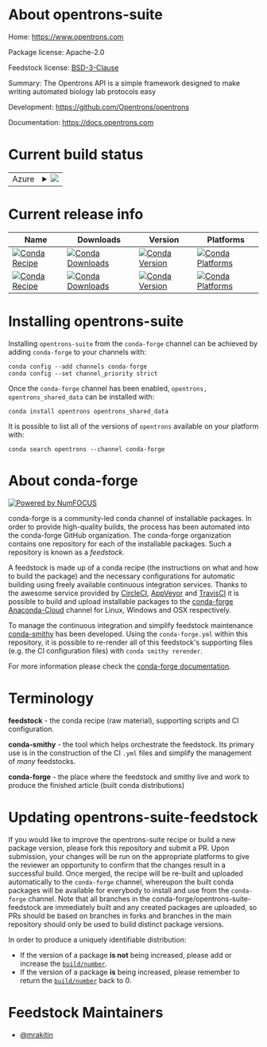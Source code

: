 About opentrons-suite
=====================

Home: https://www.opentrons.com

Package license: Apache-2.0

Feedstock license: [BSD-3-Clause](https://github.com/conda-forge/opentrons-suite-feedstock/blob/master/LICENSE.txt)

Summary: The Opentrons API is a simple framework designed to make writing automated
biology lab protocols easy


Development: https://github.com/Opentrons/opentrons

Documentation: https://docs.opentrons.com

Current build status
====================


<table>
    
  <tr>
    <td>Azure</td>
    <td>
      <details>
        <summary>
          <a href="https://dev.azure.com/conda-forge/feedstock-builds/_build/latest?definitionId=13560&branchName=master">
            <img src="https://dev.azure.com/conda-forge/feedstock-builds/_apis/build/status/opentrons-suite-feedstock?branchName=master">
          </a>
        </summary>
        <table>
          <thead><tr><th>Variant</th><th>Status</th></tr></thead>
          <tbody><tr>
              <td>linux_64</td>
              <td>
                <a href="https://dev.azure.com/conda-forge/feedstock-builds/_build/latest?definitionId=13560&branchName=master">
                  <img src="https://dev.azure.com/conda-forge/feedstock-builds/_apis/build/status/opentrons-suite-feedstock?branchName=master&jobName=linux&configuration=linux_64_" alt="variant">
                </a>
              </td>
            </tr><tr>
              <td>osx_64_python3.6.____cpython</td>
              <td>
                <a href="https://dev.azure.com/conda-forge/feedstock-builds/_build/latest?definitionId=13560&branchName=master">
                  <img src="https://dev.azure.com/conda-forge/feedstock-builds/_apis/build/status/opentrons-suite-feedstock?branchName=master&jobName=osx&configuration=osx_64_python3.6.____cpython" alt="variant">
                </a>
              </td>
            </tr><tr>
              <td>osx_64_python3.7.____cpython</td>
              <td>
                <a href="https://dev.azure.com/conda-forge/feedstock-builds/_build/latest?definitionId=13560&branchName=master">
                  <img src="https://dev.azure.com/conda-forge/feedstock-builds/_apis/build/status/opentrons-suite-feedstock?branchName=master&jobName=osx&configuration=osx_64_python3.7.____cpython" alt="variant">
                </a>
              </td>
            </tr><tr>
              <td>osx_64_python3.8.____cpython</td>
              <td>
                <a href="https://dev.azure.com/conda-forge/feedstock-builds/_build/latest?definitionId=13560&branchName=master">
                  <img src="https://dev.azure.com/conda-forge/feedstock-builds/_apis/build/status/opentrons-suite-feedstock?branchName=master&jobName=osx&configuration=osx_64_python3.8.____cpython" alt="variant">
                </a>
              </td>
            </tr><tr>
              <td>osx_64_python3.9.____cpython</td>
              <td>
                <a href="https://dev.azure.com/conda-forge/feedstock-builds/_build/latest?definitionId=13560&branchName=master">
                  <img src="https://dev.azure.com/conda-forge/feedstock-builds/_apis/build/status/opentrons-suite-feedstock?branchName=master&jobName=osx&configuration=osx_64_python3.9.____cpython" alt="variant">
                </a>
              </td>
            </tr><tr>
              <td>win_64_python3.6.____cpython</td>
              <td>
                <a href="https://dev.azure.com/conda-forge/feedstock-builds/_build/latest?definitionId=13560&branchName=master">
                  <img src="https://dev.azure.com/conda-forge/feedstock-builds/_apis/build/status/opentrons-suite-feedstock?branchName=master&jobName=win&configuration=win_64_python3.6.____cpython" alt="variant">
                </a>
              </td>
            </tr><tr>
              <td>win_64_python3.7.____cpython</td>
              <td>
                <a href="https://dev.azure.com/conda-forge/feedstock-builds/_build/latest?definitionId=13560&branchName=master">
                  <img src="https://dev.azure.com/conda-forge/feedstock-builds/_apis/build/status/opentrons-suite-feedstock?branchName=master&jobName=win&configuration=win_64_python3.7.____cpython" alt="variant">
                </a>
              </td>
            </tr><tr>
              <td>win_64_python3.8.____cpython</td>
              <td>
                <a href="https://dev.azure.com/conda-forge/feedstock-builds/_build/latest?definitionId=13560&branchName=master">
                  <img src="https://dev.azure.com/conda-forge/feedstock-builds/_apis/build/status/opentrons-suite-feedstock?branchName=master&jobName=win&configuration=win_64_python3.8.____cpython" alt="variant">
                </a>
              </td>
            </tr><tr>
              <td>win_64_python3.9.____cpython</td>
              <td>
                <a href="https://dev.azure.com/conda-forge/feedstock-builds/_build/latest?definitionId=13560&branchName=master">
                  <img src="https://dev.azure.com/conda-forge/feedstock-builds/_apis/build/status/opentrons-suite-feedstock?branchName=master&jobName=win&configuration=win_64_python3.9.____cpython" alt="variant">
                </a>
              </td>
            </tr>
          </tbody>
        </table>
      </details>
    </td>
  </tr>
</table>

Current release info
====================

| Name | Downloads | Version | Platforms |
| --- | --- | --- | --- |
| [![Conda Recipe](https://img.shields.io/badge/recipe-opentrons-green.svg)](https://anaconda.org/conda-forge/opentrons) | [![Conda Downloads](https://img.shields.io/conda/dn/conda-forge/opentrons.svg)](https://anaconda.org/conda-forge/opentrons) | [![Conda Version](https://img.shields.io/conda/vn/conda-forge/opentrons.svg)](https://anaconda.org/conda-forge/opentrons) | [![Conda Platforms](https://img.shields.io/conda/pn/conda-forge/opentrons.svg)](https://anaconda.org/conda-forge/opentrons) |
| [![Conda Recipe](https://img.shields.io/badge/recipe-opentrons_shared_data-green.svg)](https://anaconda.org/conda-forge/opentrons_shared_data) | [![Conda Downloads](https://img.shields.io/conda/dn/conda-forge/opentrons_shared_data.svg)](https://anaconda.org/conda-forge/opentrons_shared_data) | [![Conda Version](https://img.shields.io/conda/vn/conda-forge/opentrons_shared_data.svg)](https://anaconda.org/conda-forge/opentrons_shared_data) | [![Conda Platforms](https://img.shields.io/conda/pn/conda-forge/opentrons_shared_data.svg)](https://anaconda.org/conda-forge/opentrons_shared_data) |

Installing opentrons-suite
==========================

Installing `opentrons-suite` from the `conda-forge` channel can be achieved by adding `conda-forge` to your channels with:

```
conda config --add channels conda-forge
conda config --set channel_priority strict
```

Once the `conda-forge` channel has been enabled, `opentrons, opentrons_shared_data` can be installed with:

```
conda install opentrons opentrons_shared_data
```

It is possible to list all of the versions of `opentrons` available on your platform with:

```
conda search opentrons --channel conda-forge
```


About conda-forge
=================

[![Powered by NumFOCUS](https://img.shields.io/badge/powered%20by-NumFOCUS-orange.svg?style=flat&colorA=E1523D&colorB=007D8A)](http://numfocus.org)

conda-forge is a community-led conda channel of installable packages.
In order to provide high-quality builds, the process has been automated into the
conda-forge GitHub organization. The conda-forge organization contains one repository
for each of the installable packages. Such a repository is known as a *feedstock*.

A feedstock is made up of a conda recipe (the instructions on what and how to build
the package) and the necessary configurations for automatic building using freely
available continuous integration services. Thanks to the awesome service provided by
[CircleCI](https://circleci.com/), [AppVeyor](https://www.appveyor.com/)
and [TravisCI](https://travis-ci.com/) it is possible to build and upload installable
packages to the [conda-forge](https://anaconda.org/conda-forge)
[Anaconda-Cloud](https://anaconda.org/) channel for Linux, Windows and OSX respectively.

To manage the continuous integration and simplify feedstock maintenance
[conda-smithy](https://github.com/conda-forge/conda-smithy) has been developed.
Using the ``conda-forge.yml`` within this repository, it is possible to re-render all of
this feedstock's supporting files (e.g. the CI configuration files) with ``conda smithy rerender``.

For more information please check the [conda-forge documentation](https://conda-forge.org/docs/).

Terminology
===========

**feedstock** - the conda recipe (raw material), supporting scripts and CI configuration.

**conda-smithy** - the tool which helps orchestrate the feedstock.
                   Its primary use is in the construction of the CI ``.yml`` files
                   and simplify the management of *many* feedstocks.

**conda-forge** - the place where the feedstock and smithy live and work to
                  produce the finished article (built conda distributions)


Updating opentrons-suite-feedstock
==================================

If you would like to improve the opentrons-suite recipe or build a new
package version, please fork this repository and submit a PR. Upon submission,
your changes will be run on the appropriate platforms to give the reviewer an
opportunity to confirm that the changes result in a successful build. Once
merged, the recipe will be re-built and uploaded automatically to the
`conda-forge` channel, whereupon the built conda packages will be available for
everybody to install and use from the `conda-forge` channel.
Note that all branches in the conda-forge/opentrons-suite-feedstock are
immediately built and any created packages are uploaded, so PRs should be based
on branches in forks and branches in the main repository should only be used to
build distinct package versions.

In order to produce a uniquely identifiable distribution:
 * If the version of a package **is not** being increased, please add or increase
   the [``build/number``](https://docs.conda.io/projects/conda-build/en/latest/resources/define-metadata.html#build-number-and-string).
 * If the version of a package **is** being increased, please remember to return
   the [``build/number``](https://docs.conda.io/projects/conda-build/en/latest/resources/define-metadata.html#build-number-and-string)
   back to 0.

Feedstock Maintainers
=====================

* [@mrakitin](https://github.com/mrakitin/)

